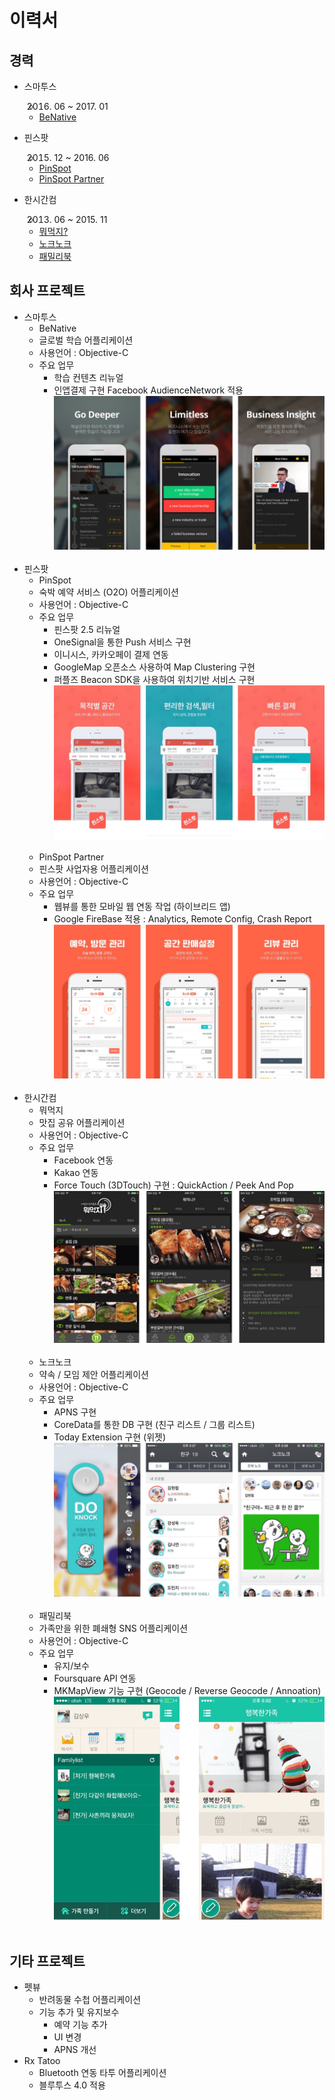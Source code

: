 # 이력서
## 경력
* 스마투스
	* 2016. 06 ~ 2017. 01
	* [BeNative](https://itunes.apple.com/kr/app/bineitibeu-geullobeol-gieob/id915310665?mt=8) 
* 핀스팟
	* 2015. 12 ~ 2016. 06
	* [PinSpot](https://itunes.apple.com/kr/app/pinseupas-pinspot-sesang-modeungos/id1033106216?mt=8)
	* [PinSpot Partner](https://itunes.apple.com/kr/app/pinseupas-pateuneo/id1117260351?mt=8)

* 한시간컴
	* 2013. 06 ~ 2015. 11
	* [뭐먹지?](https://itunes.apple.com/kr/app/mwomeogji/id1051623108?mt=8)
	* [노크노크](https://itunes.apple.com/kr/app/nokeunokeu/id922396277?mt=8)
	* [패밀리북](https://itunes.apple.com/kr/app/paemillibug/id588633215?mt=8)

## 회사 프로젝트
* 스마투스
	* BeNative
	* 글로벌 학습 어플리케이션
	* 사용언어 : Objective-C
	* 주요 업무
		* 학습 컨텐츠 리뉴얼
		* 인앱결제 구현
		Facebook AudienceNetwork 적용    ![BeNative](https://github.com/87kangsw/resume/blob/master/images/benative.png) 
* 핀스팟
	* PinSpot
	* 숙박 예약 서비스 (O2O) 어플리케이션
	* 사용언어 : Objective-C
	* 주요 업무
		* 핀스팟 2.5 리뉴얼
		* OneSignal을 통한 Push 서비스 구현
		* 이니시스, 카카오페이 결제 연동
		* GoogleMap 오픈소스 사용하여 Map Clustering 구현
		* 퍼플즈 Beacon SDK을 사용하여 위치기반 서비스 구현 
![PinSpot](https://github.com/87kangsw/resume/blob/master/images/pinspot.png)  
	* PinSpot Partner
	* 핀스팟 사업자용 어플리케이션
	* 사용언어 : Objective-C
	* 주요 업무
		* 웹뷰를 통한 모바일 웹 연동 작업 (하이브리드 앱)
		* Google FireBase 적용 : Analytics, Remote Config, Crash Report
  ![PinSpot Partner](https://github.com/87kangsw/resume/blob/master/images/partner.png)   
* 한시간컴
	* 뭐먹지
	* 맛집 공유 어플리케이션
	* 사용언어 : Objective-C
	* 주요 업무
		* Facebook 연동
		* Kakao 연동
		* Force Touch (3DTouch) 구현 : QuickAction / Peek And Pop
   ![뭐먹지](https://github.com/87kangsw/resume/blob/master/images/foodnote.png)    
	* 노크노크
	* 약속 / 모임  제안 어플리케이션 
	* 사용언어 : Objective-C
	* 주요 업무
		* APNS 구현
		* CoreData를 통한 DB 구현 (친구 리스트 / 그룹 리스트)
		* Today Extension 구현 (위젯) 
![노크노크](https://github.com/87kangsw/resume/blob/master/images/knock.png)     
	* 패밀리북 	
	* 가족만을 위한 폐쇄형 SNS 어플리케이션
	* 사용언어 : Objective-C
	* 주요 업무
		* 유지/보수
		* Foursquare API 연동
		* MKMapView 기능 구현 (Geocode / Reverse Geocode / Annoation) 
 ![패밀리북](https://github.com/87kangsw/resume/blob/master/images/familybook.png)     
## 기타 프로젝트
* 펫뷰
	* 반려동물 수첩 어플리케이션
	* 기능 추가 및 유지보수 
		* 예약 기능 추가
		* UI 변경
		* APNS 개선 
* Rx Tatoo
	* Bluetooth 연동 타투 어플리케이션
	* 블루투스 4.0 적용



